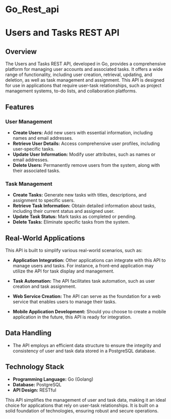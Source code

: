 # Go_Rest_api

# Users and Tasks REST API

## Overview

The Users and Tasks REST API, developed in Go, provides a comprehensive platform for managing user accounts and associated tasks. It offers a wide range of functionality, including user creation, retrieval, updating, and deletion, as well as task management and assignment. This API is designed for use in applications that require user-task relationships, such as project management systems, to-do lists, and collaboration platforms.

## Features

### User Management

- **Create Users:** Add new users with essential information, including names and email addresses.
- **Retrieve User Details:** Access comprehensive user profiles, including user-specific tasks.
- **Update User Information:** Modify user attributes, such as names or email addresses.
- **Delete Users:** Permanently remove users from the system, along with their associated tasks.

### Task Management

- **Create Tasks:** Generate new tasks with titles, descriptions, and assignment to specific users.
- **Retrieve Task Information:** Obtain detailed information about tasks, including their current status and assigned user.
- **Update Task Status:** Mark tasks as completed or pending.
- **Delete Tasks:** Eliminate specific tasks from the system.

## Real-World Applications

This API is built to simplify various real-world scenarios, such as:

- **Application Integration:** Other applications can integrate with this API to manage users and tasks. For instance, a front-end application may utilize the API for task display and management.

- **Task Automation:** The API facilitates task automation, such as user creation and task assignment.

- **Web Service Creation:** The API can serve as the foundation for a web service that enables users to manage their tasks.

- **Mobile Application Development:** Should you choose to create a mobile application in the future, this API is ready for integration.

## Data Handling

- The API employs an efficient data structure to ensure the integrity and consistency of user and task data stored in a PostgreSQL database.

## Technology Stack

- **Programming Language:** Go (Golang)
- **Database:** PostgreSQL
- **API Design:** RESTful

This API simplifies the management of user and task data, making it an ideal choice for applications that rely on user-task relationships. It is built on a solid foundation of technologies, ensuring robust and secure operations.
